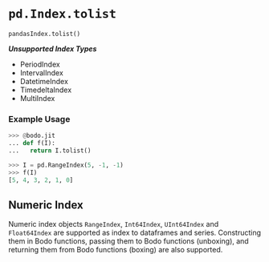 # `pd.Index.tolist`

`pandasIndex.tolist()`

***Unsupported Index Types***

- PeriodIndex
- IntervalIndex
- DatetimeIndex
- TimedeltaIndex
- MultiIndex

### Example Usage

```py
>>> @bodo.jit
... def f(I):
...   return I.tolist()

>>> I = pd.RangeIndex(5, -1, -1)
>>> f(I)
[5, 4, 3, 2, 1, 0]
```

## Numeric Index

Numeric index objects `RangeIndex`, `Int64Index`, `UInt64Index` and
`Float64Index` are supported as index to dataframes and series.
Constructing them in Bodo functions, passing them to Bodo functions (unboxing),
and returning them from Bodo functions (boxing) are also supported.
